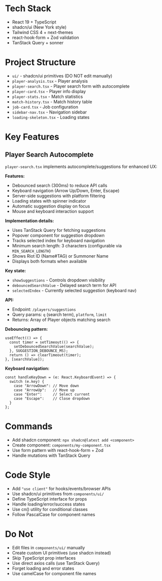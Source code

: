# Tech Stack

- React 19 + TypeScript
- shadcn/ui (New York style)
- Tailwind CSS 4 + next-themes
- react-hook-form + Zod validation
- TanStack Query + sonner

# Project Structure

- `ui/` - shadcn/ui primitives (DO NOT edit manually)
- `player-analysis.tsx` - Player analysis
- `player-search.tsx` - Player search form with autocomplete
- `player-card.tsx` - Player info display
- `player-stats.tsx` - Match statistics
- `match-history.tsx` - Match history table
- `job-card.tsx` - Job configuration
- `sidebar-nav.tsx` - Navigation sidebar
- `loading-skeleton.tsx` - Loading states

# Key Features

## Player Search Autocomplete

`player-search.tsx` implements autocomplete/suggestions for enhanced UX:

**Features:**
- Debounced search (300ms) to reduce API calls
- Keyboard navigation (Arrow Up/Down, Enter, Escape)
- Server-side suggestions with platform filtering
- Loading states with spinner indicator
- Automatic suggestion display on focus
- Mouse and keyboard interaction support

**Implementation details:**
- Uses TanStack Query for fetching suggestions
- Popover component for suggestion dropdown
- Tracks selected index for keyboard navigation
- Minimum search length: 3 characters (configurable via `MIN_SEARCH_LENGTH`)
- Shows Riot ID (Name#TAG) or Summoner Name
- Displays both formats when available

**Key state:**
- `showSuggestions` - Controls dropdown visibility
- `debouncedSearchValue` - Delayed search term for API
- `selectedIndex` - Currently selected suggestion (keyboard nav)

**API:**
- Endpoint: `/players/suggestions`
- Query params: `q` (search term), `platform`, `limit`
- Returns: Array of Player objects matching search

**Debouncing pattern:**
```tsx
useEffect(() => {
  const timer = setTimeout(() => {
    setDebouncedSearchValue(searchValue);
  }, SUGGESTION_DEBOUNCE_MS);
  return () => clearTimeout(timer);
}, [searchValue]);
```

**Keyboard navigation:**
```tsx
const handleKeyDown = (e: React.KeyboardEvent) => {
  switch (e.key) {
    case "ArrowDown": // Move down
    case "ArrowUp":   // Move up
    case "Enter":     // Select current
    case "Escape":    // Close dropdown
  }
};
```

# Commands

- Add shadcn component: `npx shadcn@latest add <component>`
- Create component: `components/my-component.tsx`
- Use form pattern with react-hook-form + Zod
- Handle mutations with TanStack Query

# Code Style

- Add `"use client"` for hooks/events/browser APIs
- Use shadcn/ui primitives from `components/ui/`
- Define TypeScript interface for props
- Handle loading/error/success states
- Use cn() utility for conditional classes
- Follow PascalCase for component names

# Do Not

- Edit files in `components/ui/` manually
- Create custom UI primitives (use shadcn instead)
- Skip TypeScript prop interfaces
- Use direct axios calls (use TanStack Query)
- Forget loading and error states
- Use camelCase for component file names

